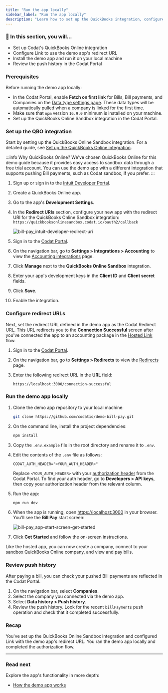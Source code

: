 ```yaml
---
title: "Run the app locally"
sidebar_label: "Run the app locally"
description: "Learn how to set up the QuickBooks integration, configure Codat, and run the bill pay demo app on your local machine"
---
```


### 🚀 In this section, you will...

- Set up Codat's QuickBooks Online integration
- Configure Link to use the demo app's redirect URL
- Install the demo app and run it on your local machine
- Review the push history in the Codat Portal

### Prerequisites

Before running the demo app locally:

- In the Codat Portal, enable **Fetch on first link** for Bills, Bill payments, and Companies on the <a href="https://app.codat.io/settings/data-types" target="_blank">Data type settings page</a>. These data types will be automatically pulled when a company is linked for the first time.
- Make sure that `npm` version `16.9.0` minimum is installed on your machine.
- Set up the QuickBooks Online Sandbox integration in the Codat Portal.

###  Set up the QBO integration

Start by setting up the QuickBooks Online Sandbox integration. For a detailed guide, see [Set up the QuickBooks Online integration](/integrations/accounting/quickbooksonline/accounting-quickbooksonline-new-setup).

:::info Why QuickBooks Online?
We've chosen QuickBooks Online for this demo guide because it provides easy access to sandbox data through a free trial account. You can use the demo app with a different integration that supports pushing Bill payments, such as Codat sandbox, if you prefer.
:::

1. Sign up or sign in to the [Intuit Developer Portal](https://developer.intuit.com/).
2. Create a QuickBooks Online app.
3. Go to the app's **Development Settings**.
4. In the **Redirect URIs** section, configure your new app with the redirect URI for the QuickBooks Online Sandbox integration: `https://quickbooksonlinesandbox.codat.io/oauth2/callback`
   
   ![bill-pay_intuit-developer-redirect-uri](/img/use-cases/bill-pay/bill-pay_intuit-developer-redirect-uri.png "Intuit Developer Portal: An app configured with the redirect URI for Codat's QuickBooks Online Sandbox integration.")
   
5. Sign in to the [Codat Portal](https://app.codat.io).
6. On the navigation bar, go to **Settings > Integrations > Accounting** to view the [Accounting integrations](https://app.codat.io/settings/integrations/accounting) page.
7. Click **Manage** next to the **QuickBooks Online Sandbox** integration.
8. Enter your app's development keys in the **Client ID** and **Client secret** fields.
9. Click **Save**.
10. Enable the integration.

###  Configure redirect URLs

Next, set the redirect URL defined in the demo app as the Codat Redirect URL. This URL redirects you to the **Connection Successful** screen after you've connected the app to an accounting package in the [Hosted Link](/auth-flow/authorize-hosted-link) flow.

1. Sign in to the [Codat Portal](https://app.codat.io).
2. On the navigation bar, go to **Settings > Redirects** to view the [Redirects](https://app.codat.io/settings/redirects) page.
3. Enter the following redirect URL in the **URL** field:
   
   ```http
   https://localhost:3000/connection-successful   
   ```

###  Run the demo app locally

1. Clone the demo app repository to your local machine:

   ```sh
   git clone https://github.com/codatio/demo-bill-pay.git
   ```

2. On the command line, install the project dependencies:

   ```sh
   npm install
   ```
   
3. Copy the `.env.example` file in the root directory and rename it to `.env`.
4. Edit the contents of the `.env` file as follows:
   
   ```
   CODAT_AUTH_HEADER="<YOUR_AUTH_HEADER>"
   ```
   
   Replace `<YOUR_AUTH_HEADER>` with your [authorization header](/using-the-api/authentication) from the Codat Portal. To find your auth header, go to **Developers > API keys**, then copy your authorization header from the relevant column.

5. Run the app:

   ```sh
   npm run dev
   ```

6. When the app is running, open [https://localhost:3000](https://localhost:3000) in your browser. You'll see the **Bill Pay** start screen:

   ![bill-pay_app-start-screen-get-started](/img/use-cases/bill-pay/bill-pay_app-start-screen-get-started.png)

7. Click **Get Started** and follow the on-screen instructions.

Like the hosted app, you can now create a company, connect to your sandbox QuickBooks Online company, and view and pay bills.

### Review push history

After paying a bill, you can check your pushed Bill payments are reflected in the Codat Portal.

1. On the navigation bar, select **Companies**.
2. Select the company you connected via the demo app.
3. Select **Data history > Push history**.
4. Review the push history. Look for the recent  `billPayments` push operation and check that it completed successfully.

### Recap

You've set up the QuickBooks Online Sandbox integration and configured Link with the demo app's redirect URL. You ran the demo app locally and completed the authorization flow.

<hr />

### Read next

Explore the app's functionality in more depth:

- [How the demo app works](/payables/guides/bill-pay/how-the-demo-app-works)
